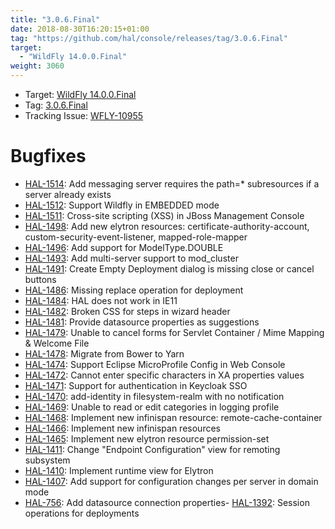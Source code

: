 ```yaml
---
title: "3.0.6.Final"
date: 2018-08-30T16:20:15+01:00
tag: "https://github.com/hal/console/releases/tag/3.0.6.Final"
target: 
  - "WildFly 14.0.0.Final"
weight: 3060
---
```

- Target: [WildFly 14.0.0.Final](http://wildfly.org/news/2018/08/30/WildFly14-Final-Released/)
- Tag: [3.0.6.Final](https://github.com/hal/console/releases/tag/3.0.6.Final)
- Tracking Issue: [WFLY-10955](https://issues.jboss.org/browse/WFLY-10955)

# Bugfixes

- [HAL-1514](https://issues.jboss.org/browse/HAL-1514): Add messaging server requires the path=* subresources if a server already exists
- [HAL-1512](https://issues.jboss.org/browse/HAL-1512): Support Wildfly in EMBEDDED mode
- [HAL-1511](https://issues.jboss.org/browse/HAL-1511): Cross-site scripting (XSS) in JBoss Management Console
- [HAL-1498](https://issues.jboss.org/browse/HAL-1498): Add new elytron resources: certificate-authority-account, custom-security-event-listener, mapped-role-mapper
- [HAL-1496](https://issues.jboss.org/browse/HAL-1496): Add support for ModelType.DOUBLE
- [HAL-1493](https://issues.jboss.org/browse/HAL-1493): Add multi-server support to mod_cluster
- [HAL-1491](https://issues.jboss.org/browse/HAL-1491): Create Empty Deployment dialog is missing close or cancel buttons
- [HAL-1486](https://issues.jboss.org/browse/HAL-1486): Missing replace operation for deployment
- [HAL-1484](https://issues.jboss.org/browse/HAL-1484): HAL does not work in IE11
- [HAL-1482](https://issues.jboss.org/browse/HAL-1482): Broken CSS for steps in wizard header
- [HAL-1481](https://issues.jboss.org/browse/HAL-1481): Provide datasource properties as suggestions
- [HAL-1479](https://issues.jboss.org/browse/HAL-1479): Unable to cancel forms for Servlet Container / Mime Mapping & Welcome File
- [HAL-1478](https://issues.jboss.org/browse/HAL-1478): Migrate from Bower to Yarn
- [HAL-1474](https://issues.jboss.org/browse/HAL-1474): Support Eclipse MicroProfile Config in Web Console
- [HAL-1472](https://issues.jboss.org/browse/HAL-1472): Cannot enter specific characters in XA properties values
- [HAL-1471](https://issues.jboss.org/browse/HAL-1471): Support for authentication in Keycloak SSO
- [HAL-1470](https://issues.jboss.org/browse/HAL-1470): add-identity in filesystem-realm with no notification
- [HAL-1469](https://issues.jboss.org/browse/HAL-1469): Unable to read or edit categories in logging profile
- [HAL-1468](https://issues.jboss.org/browse/HAL-1468): Implement new infinispan resource: remote-cache-container
- [HAL-1466](https://issues.jboss.org/browse/HAL-1466): Implement new infinispan resources
- [HAL-1465](https://issues.jboss.org/browse/HAL-1465): Implement new elytron resource permission-set
- [HAL-1411](https://issues.jboss.org/browse/HAL-1411): Change "Endpoint Configuration" view for remoting subsystem
- [HAL-1410](https://issues.jboss.org/browse/HAL-1410): Implement runtime view for Elytron
- [HAL-1407](https://issues.jboss.org/browse/HAL-1407): Add support for configuration changes per server in domain mode
- [HAL-756](https://issues.jboss.org/browse/HAL-756): Add datasource connection properties- [HAL-1392](https://issues.jboss.org/browse/HAL-1392): Session operations for deployments
